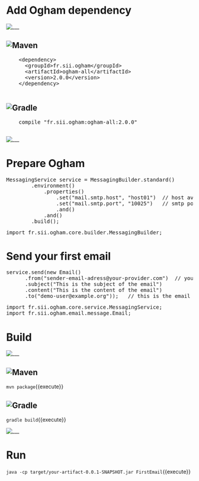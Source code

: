# Add Ogham dependency


![___][___]

  ![Maven][maven-logo]
  --------------------

  <pre class="file" data-filename="pom.xml" data-target="insert" data-marker="<!-- Include ogham dependency here -->">
    &lt;dependency&gt;
      &lt;groupId&gt;fr.sii.ogham&lt;/groupId&gt;
      &lt;artifactId&gt;ogham-all&lt;/artifactId&gt;
      &lt;version&gt;2.0.0&lt;/version&gt;
    &lt;/dependency&gt;
  </pre>

  ![Gradle][gradle-logo]
  ----------------------
  
  <pre class="file" data-filename="build.gradle" data-target="insert" data-marker="// Include ogham dependency here">
    compile "fr.sii.ogham:ogham-all:2.0.0"
  </pre>

![___][___]


# Prepare Ogham

<pre class="file" data-filename="src/main/java/FirstEmail.java" data-target="insert" data-marker="// Add initialization code here">
MessagingService service = MessagingBuilder.standard()
        .environment()
            .properties()
                .set("mail.smtp.host", "host01")  // host available for demo email server
                .set("mail.smtp.port", "10025")   // smtp port available for demo email server
                .and()
            .and()
        .build();
</pre>


<pre class="file" data-filename="src/main/java/FirstEmail.java" data-target="prepend">
import fr.sii.ogham.core.builder.MessagingBuilder;
</pre>

# Send your first email

<pre class="file" data-filename="src/main/java/FirstEmail.java" data-target="insert" data-marker="// Add email sending code here">
service.send(new Email()
      .from("sender-email-adress@your-provider.com")  // you can use anything you want as sender
      .subject("This is the subject of the email")
      .content("This is the content of the email")
      .to("demo-user@example.org"));   // this is the email address used by the demo email server
</pre>

<pre class="file" data-filename="src/main/java/FirstEmail.java" data-target="prepend">
import fr.sii.ogham.core.service.MessagingService;
import fr.sii.ogham.email.message.Email;
</pre>

# Build


![___][___]

  ![Maven][maven-logo]
  --------------------

  `mvn package`{{execute}}


  ![Gradle][gradle-logo]
  ----------------------

  `gradle build`{{execute}}

![___][___]

# Run

`java -cp target/your-artifact-0.0.1-SNAPSHOT.jar FirstEmail`{{execute}}



[___]: //rawgit.com/aurelien-baudet/ogham-katacoda-scenarios/master/resources/images/1px.png
[maven-logo]: //rawgit.com/aurelien-baudet/ogham-katacoda-scenarios/master/resources/images/icons/maven-logo.png
[gradle-logo]: //rawgit.com/aurelien-baudet/ogham-katacoda-scenarios/master/resources/images/icons/gradlephant-logo.png
